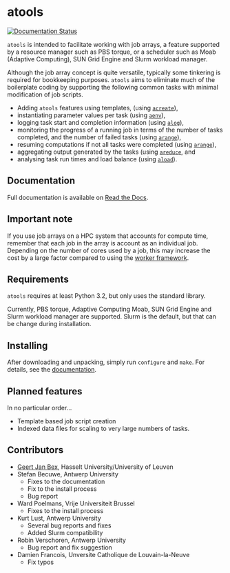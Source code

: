 # atools

[![Documentation Status](https://readthedocs.org/projects/atools/badge/?version=latest)](http://atools.readthedocs.io/en/latest/?badge=latest)

`atools` is intended to facilitate working with job arrays, a feature
supported by a resource manager such as PBS torque, or a scheduler such
as Moab (Adaptive Computing), SUN Grid Engine and Slurm workload manager.

Although the job array concept is quite versatile, typically some
tinkering is required for bookkeeping purposes.  `atools` aims to
eliminate much of the boilerplate coding by supporting the following
common tasks with minimal modification of job scripts.

* Adding `atools` features using templates,
    (using [`acreate`](docs/acreate.md)),
* instantiating parameter values per task
    (using [`aenv`](docs/aenv.md)),
* logging task start and completion information
    (using [`alog`](docs/alog.md)),
* monitoring the progress of a running job in terms of the number of tasks
    completed, and the number of failed tasks
    (using [`arange`](docs/arange.md)),
* resuming computations if not all tasks were completed
    (using [`arange`](docs/arange.md)),
* aggregating output generated by the tasks
    (using [`areduce`](docs/areduce.md), and
* analysing task run times and load balance
    (using [`aload`](docs/aload.md)).


## Documentation

Full documentation is available on
[Read the Docs](http://atools.readthedocs.io/en/latest/).


## Important note

If you use job arrays on a HPC system that accounts for compute time,
remember that each job in the array is account as an individual job.
Depending on the number of cores used by a job, this may increase the
cost by a large factor compared to using the
[worker framework](https://github.com/gjbex/worker).


## Requirements

`atools` requires at least Python 3.2, but only uses the standard
library.

Currently, PBS torque, Adaptive Computing Moab, SUN Grid Engine and
Slurm workload manager are supported.  Slurm is the default, but
that can be change during installation.


## Installing

After downloading and unpacking, simply run `configure` and `make`.  For
details, see the [documentation](http://atools.readthedocs.io/en/latest/).


## Planned features

In no particular order...

* Template based job script creation
* Indexed data files for scaling to very large numbers of tasks.


## Contributors

* [Geert Jan Bex](mailto:geertjan.bex@uhasselt.be), Hasselt University/University
    of Leuven
* Stefan Becuwe, Antwerp University
  * Fixes to the documentation
  * Fix to the install process
  * Bug report
* Ward Poelmans, Vrije Universiteit Brussel
  * Fixes to the install process
* Kurt Lust, Antwerp University
  * Several bug reports and fixes
  * Added Slurm compatibility
* Robin Verschoren, Antwerp University
  * Bug report and fix suggestion
* Damien Francois, Unversite Catholique de Louvain-la-Neuve
  * Fix typos
